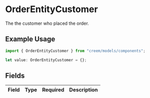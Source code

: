 # OrderEntityCustomer

The the customer who placed the order.

## Example Usage

```typescript
import { OrderEntityCustomer } from "creem/models/components";

let value: OrderEntityCustomer = {};
```

## Fields

| Field       | Type        | Required    | Description |
| ----------- | ----------- | ----------- | ----------- |